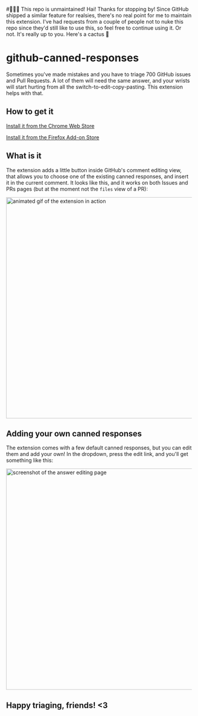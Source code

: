 #🚨🚨🚨 This repo is unmaintained!
Hai! Thanks for stopping by! Since GitHub shipped a similar feature for realsies, there's no real point for me to maintain this extension. I've had requests from a couple of people not to nuke this repo since they'd still like to use this, so feel free to continue using it. Or not. It's really up to you. Here's a cactus :cactus: 

# github-canned-responses

Sometimes you've made mistakes and you have to triage 700 GitHub issues and Pull Requests. A lot of them will need the same answer, and your wrists will start hurting from all the switch-to-edit-copy-pasting. This extension helps with that.

## How to get it
[Install it from the Chrome Web Store](https://chrome.google.com/webstore/detail/github-canned-responses/lhehmppafakahahobaibfcomknkhoina)

[Install it from the Firefox Add-on Store](https://addons.mozilla.org/en-US/firefox/addon/github-canned-responses/)

## What is it
The extension adds a little button inside GitHub's
comment editing view, that allows you to choose one of the existing canned responses, and insert it in the current comment. It looks like this, and it works on both Issues and PRs pages (but at the moment not the `files` view of a PR):

<img width="600" alt="animated gif of the extension in action" src="https://cloud.githubusercontent.com/assets/1369170/12740248/487daebe-c926-11e5-8538-52ec4f2f8756.gif">

## Adding your own canned responses
The extension comes with a few default canned responses, but you can edit them and add your own! In the dropdown, press the edit link, and you'll get something like this:

<img width="600" alt="screenshot of the answer editing page" src="https://cloud.githubusercontent.com/assets/1369170/12832821/5cf4a168-cb51-11e5-861a-bdeb69f69549.png">

## Happy triaging, friends! <3
